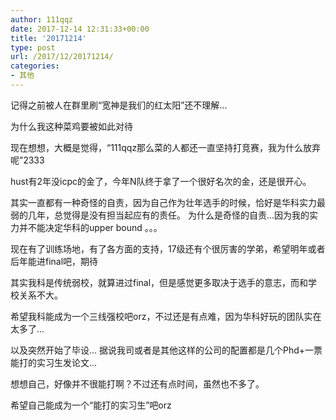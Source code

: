 ```yaml
---
author: 111qqz
date: 2017-12-14 12:31:33+00:00
title: '20171214'
type: post
url: /2017/12/20171214/
categories:
- 其他
---
```


记得之前被人在群里刷“宽神是我们的红太阳”还不理解...

为什么我这种菜鸡要被如此对待

现在想想，大概是觉得，“111qqz那么菜的人都还一直坚持打竞赛，我为什么放弃呢”2333

hust有2年没icpc的金了，今年N队终于拿了一个很好名次的金，还是很开心。

其实一直都有一种奇怪的自责，因为自己作为壮年选手的时候，恰好是华科实力最弱的几年，总觉得是没有担当起应有的责任。 为什么是奇怪的自责...因为我的实力并不能决定华科的upper bound 。。。

现在有了训练场地，有了各方面的支持，17级还有个很厉害的学弟，希望明年或者后年能进final吧，期待

其实我科是传统弱校，就算进过final，但是感觉更多取决于选手的意志，而和学校关系不大。

希望我科能成为一个三线强校吧orz，不过还是有点难，因为华科好玩的团队实在太多了...



以及突然开始了毕设... 据说我司或者是其他这样的公司的配置都是几个Phd+一票能打的实习生发论文...

想想自己，好像并不很能打啊？不过还有点时间，虽然也不多了。

希望自己能成为一个“能打的实习生”吧orz




